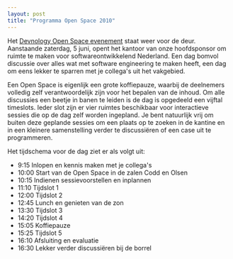 ```yaml
---
layout: post
title: "Programma Open Space 2010"
---
```


Het [Devnology Open Space evenement](http://devnology.nl/nl/bijeenkomsten/details/23-open-space) staat weer voor de deur. Aanstaande zaterdag, 5 juni, opent het kantoor van onze hoofdsponsor om ruimte te maken voor softwareontwikkelend Nederland. Een dag bomvol discussie over alles wat met software engineering te maken heeft, een dag om eens lekker te sparren met je collega's uit het vakgebied.

Een Open Space is eigenlijk een grote koffiepauze, waarbij de deelnemers volledig zelf verantwoordelijk zijn voor het bepalen van de inhoud. Om alle discussies een beetje in banen te leiden is de dag is opgedeeld een vijftal timeslots. Ieder slot zijn er vier ruimtes beschikbaar voor interactieve sessies die op de dag zelf worden ingepland. Je bent natuurlijk vrij om buiten deze geplande sessies om een plaats op te zoeken in de kantine en in een kleinere samenstelling verder te discussiëren of een case uit te programmeren.

Het tijdschema voor de dag ziet er als volgt uit:

*   9:15 Inlopen en kennis maken met je collega's
*   10:00 Start van de Open Space in de zalen Codd en Olsen
*   10:15 Indienen sessievoorstellen en inplannen
*   11:10 Tijdslot 1
*   12:00 Tijdslot 2
*   12:45 Lunch en genieten van de zon
*   13:30 Tijdslot 3
*   14:20 Tijdslot 4
*   15:05 Koffiepauze
*   15:25 Tijdslot 5
*   16:10 Afsluiting en evaluatie
*   16:30 Lekker verder discussiëren bij de borrel

